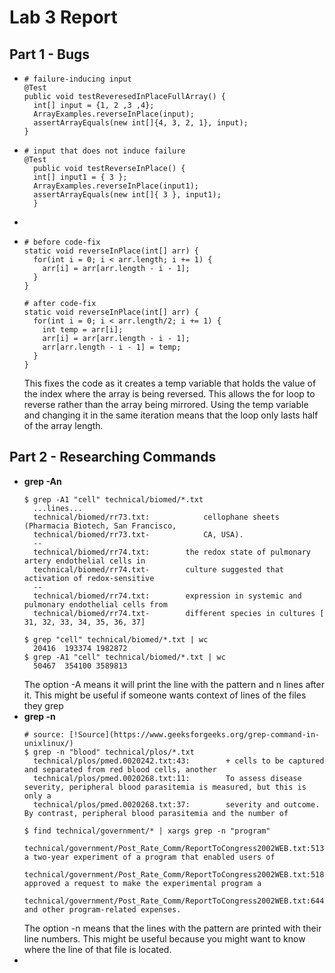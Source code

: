 # Lab 3 Report  
## Part 1 - Bugs  
* ```
  # failure-inducing input
  @Test
  public void testReveresedInPlaceFullArray() {
    int[] input = {1, 2 ,3 ,4};
    ArrayExamples.reverseInPlace(input);
    assertArrayEquals(new int[]{4, 3, 2, 1}, input);
  }
  ```
* ```
  # input that does not induce failure
  @Test 
	public void testReverseInPlace() {
    int[] input1 = { 3 };
    ArrayExamples.reverseInPlace(input1);
    assertArrayEquals(new int[]{ 3 }, input1);
	}
  ```
* 
* ```
  # before code-fix
  static void reverseInPlace(int[] arr) {
    for(int i = 0; i < arr.length; i += 1) {
      arr[i] = arr[arr.length - i - 1];
    }
  }
  ```
  ```
  # after code-fix
  static void reverseInPlace(int[] arr) {
    for(int i = 0; i < arr.length/2; i += 1) {
      int temp = arr[i];
      arr[i] = arr[arr.length - i - 1];
      arr[arr.length - i - 1] = temp;
    }
  }
  ```
  This fixes the code as it creates a temp variable that holds the value of the index where the array is being reversed.
  This allows the for loop to reverse rather than the array being mirrored. Using the temp variable and changing it
  in the same iteration means that the loop only lasts half of the array length.
## Part 2 - Researching Commands  
* __grep -An__
  ```
  $ grep -A1 "cell" technical/biomed/*.txt
 	...lines...
  	technical/biomed/rr73.txt:            cellophane sheets (Pharmacia Biotech, San Francisco,
	technical/biomed/rr73.txt-            CA, USA).
	--
	technical/biomed/rr74.txt:        the redox state of pulmonary artery endothelial cells in
	technical/biomed/rr74.txt-        culture suggested that activation of redox-sensitive
	--
	technical/biomed/rr74.txt:        expression in systemic and pulmonary endothelial cells from
	technical/biomed/rr74.txt-        different species in cultures [ 31, 32, 33, 34, 35, 36, 37]
  ```
  ```
  $ grep "cell" technical/biomed/*.txt | wc
  	20416  193374 1982872
  $ grep -A1 "cell" technical/biomed/*.txt | wc
  	50467  354100 3589813
  ```
  The option -A means it will print the line with the pattern and n lines after it. This might be useful if someone
  wants context of lines of the files they grep 
* __grep -n__ 
  ```
  # source: [!Source](https://www.geeksforgeeks.org/grep-command-in-unixlinux/)
  $ grep -n "blood" technical/plos/*.txt
  	technical/plos/pmed.0020242.txt:43:        + cells to be captured and separated from red blood cells, another
	technical/plos/pmed.0020268.txt:11:        To assess disease severity, peripheral blood parasitemia is measured, but this is only a
	technical/plos/pmed.0020268.txt:37:        severity and outcome. By contrast, peripheral blood parasitemia and the number of
  ```
  ```
  $ find technical/government/* | xargs grep -n "program"
 	technical/government/Post_Rate_Comm/ReportToCongress2002WEB.txt:513:approved a two-year experiment of a program that enabled users of
	technical/government/Post_Rate_Comm/ReportToCongress2002WEB.txt:518:ultimately approved a request to make the experimental program a
	technical/government/Post_Rate_Comm/ReportToCongress2002WEB.txt:644:advertising and other program-related expenses. 
  ```
  The option -n means that the lines with the pattern are printed with their line numbers. This might be useful because
  you might want to know where the line of that file is located.
* 

